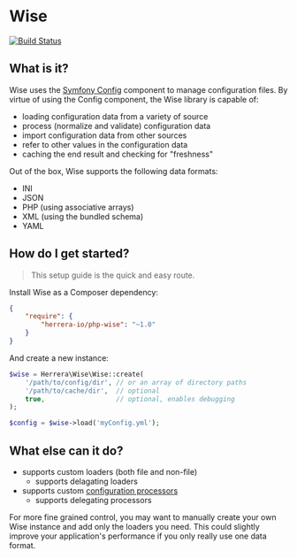 Wise
====

[![Build Status]](http://travis-ci.org/herrera-io/php-wise)

What is it?
-----------

Wise uses the [Symfony Config] component to manage configuration files.
By virtue of using the Config component, the Wise library is capable of:

- loading configuration data from a variety of source
- process (normalize and validate) configuration data
- import configuration data from other sources
- refer to other values in the configuration data
- caching the end result and checking for "freshness"

Out of the box, Wise supports the following data formats:

- INI
- JSON
- PHP (using associative arrays)
- XML (using the bundled schema)
- YAML

How do I get started?
---------------------

> This setup guide is the quick and easy route.

Install Wise as a Composer dependency:

```json
{
    "require": {
        "herrera-io/php-wise": "~1.0"
    }
}
```

And create a new instance:

```php
$wise = Herrera\Wise\Wise::create(
    '/path/to/config/dir', // or an array of directory paths
    '/path/to/cache/dir',  // optional
    true,                  // optional, enables debugging
);

$config = $wise->load('myConfig.yml');
```

What else can it do?
--------------------

- supports custom loaders (both file and non-file)
    - supports delagating loaders
- supports custom [configuration processors]
    - supports delegating processors

For more fine grained control, you may want to manually create your own Wise
instance and add only the loaders you need. This could slightly improve your
application's performance if you only really use one data format.

[Build Status]: https://secure.travis-ci.org/herrera-io/php-wise.png?branch=master
[configuration processors]: http://symfony.com/doc/current/components/config/definition.html
[Symfony Config]: http://symfony.com/doc/current/components/config/index.html